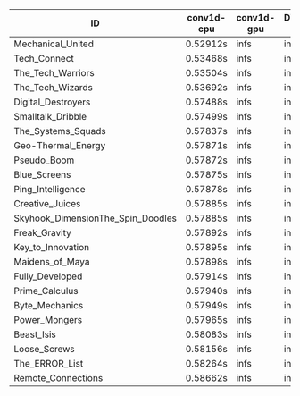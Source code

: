 |ID|conv1d-cpu|conv1d-gpu|DWSPConv2D-gpu|gemm-gpu|avg|
|-|-|-|-|-|-|
|Mechanical_United|0.52912s|infs|infs|4.84752s|infs|
|Tech_Connect|0.53468s|infs|infs|4.85135s|infs|
|The_Tech_Warriors|0.53504s|infs|infs|5.84447s|infs|
|The_Tech_Wizards|0.53692s|infs|infs|4.94197s|infs|
|Digital_Destroyers|0.57488s|infs|infs|4.94582s|infs|
|Smalltalk_Dribble|0.57499s|infs|infs|4.95027s|infs|
|The_Systems_Squads|0.57837s|infs|infs|6.03245s|infs|
|Geo-Thermal_Energy|0.57871s|infs|infs|4.96599s|infs|
|Pseudo_Boom|0.57872s|infs|infs|4.92984s|infs|
|Blue_Screens|0.57875s|infs|infs|4.98232s|infs|
|Ping_Intelligence|0.57878s|infs|infs|4.94591s|infs|
|Creative_Juices|0.57885s|infs|infs|4.98508s|infs|
|Skyhook_DimensionThe_Spin_Doodles|0.57885s|infs|infs|4.96968s|infs|
|Freak_Gravity|0.57892s|infs|infs|4.96941s|infs|
|Key_to_Innovation|0.57895s|infs|infs|4.92751s|infs|
|Maidens_of_Maya|0.57898s|infs|infs|4.93268s|infs|
|Fully_Developed|0.57914s|infs|infs|4.96262s|infs|
|Prime_Calculus|0.57940s|infs|infs|4.97894s|infs|
|Byte_Mechanics|0.57949s|infs|infs|4.93879s|infs|
|Power_Mongers|0.57965s|infs|infs|4.95925s|infs|
|Beast_Isis|0.58083s|infs|infs|4.95142s|infs|
|Loose_Screws|0.58156s|infs|infs|5.05541s|infs|
|The_ERROR_List|0.58264s|infs|infs|4.98953s|infs|
|Remote_Connections|0.58662s|infs|infs|4.98934s|infs|
